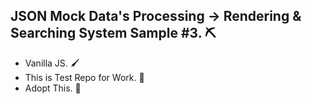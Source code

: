 ## JSON Mock Data's Processing → Rendering & Searching System Sample #3. ⛏  
- Vanilla JS. 🖌  
- This is Test Repo for Work. 🍙  
- Adopt This. 💁‍
